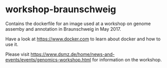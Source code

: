 # workshop-braunschweig
Contains the dockerfile for an image used at a workshop on genome assemby and annotation in Braunschweig in May 2017.

Have a look at https://www.docker.com to learn about docker and how to use it.

Please visit https://www.dsmz.de/home/news-and-events/events/genomics-workshop.html for information on the workshop.
